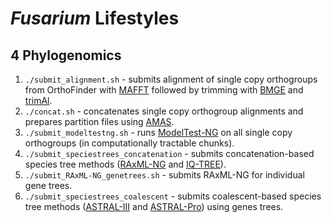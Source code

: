# *Fusarium* Lifestyles

## 4 Phylogenomics

1. `./submit_alignment.sh` - submits alignment of single copy orthogroups from OrthoFinder with [MAFFT](https://mafft.cbrc.jp/alignment/software/) followed by trimming with [BMGE](https://bmcecolevol.biomedcentral.com/articles/10.1186/1471-2148-10-210) and [trimAl](http://trimal.cgenomics.org/).
2. `./concat.sh` - concatenates single copy orthogroup alignments and prepares partition files using [AMAS](https://github.com/marekborowiec/AMAS).
3. `./submit_modeltestng.sh` - runs [ModelTest-NG](https://github.com/ddarriba/modeltest) on all single copy orthogroups (in computationally tractable chunks).
4. `./submit_speciestrees_concatenation` - submits concatenation-based species tree methods ([RAxML-NG](https://github.com/amkozlov/raxml-ng) and [IQ-TREE](https://github.com/iqtree/iqtree2)).
5. `./submit_RAxML-NG_genetrees.sh` - submits RAxML-NG for individual gene trees.
6. `./submit_speciestrees_coalescent` - submits coalescent-based species tree methods ([ASTRAL-III](https://github.com/smirarab/ASTRAL) and [ASTRAL-Pro](https://github.com/chaoszhang/A-pro)) using genes trees.